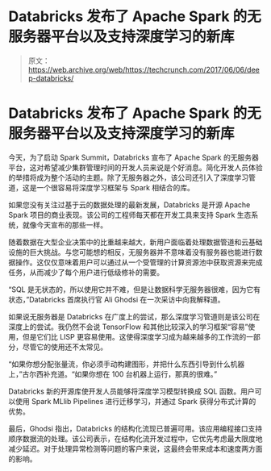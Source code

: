 # Databricks 发布了 Apache Spark 的无服务器平台以及支持深度学习的新库 

> 原文：<https://web.archive.org/web/https://techcrunch.com/2017/06/06/deep-databricks/>

# Databricks 发布了 Apache Spark 的无服务器平台以及支持深度学习的新库

今天，为了启动 Spark Summit，Databricks 宣布了 Apache Spark 的无服务器平台，这对希望减少集群管理时间的开发人员来说是个好消息。简化开发人员体验的举措将成为整个活动的主题。除了无服务器之外，该公司还引入了深度学习管道，这是一个很容易将深度学习框架与 Spark 相结合的库。

如果您没有关注过基于云的数据处理的最新发展，Databricks 是开源 Apache Spark 项目的商业表现。该公司的工程师每天都在开发工具来支持 Spark 生态系统，就像今天宣布的那些一样。

随着数据在大型企业决策中的比重越来越大，新用户面临着处理数据管道和云基础设施的巨大挑战。与您可能想的相反，无服务器并不意味着没有服务器也能进行数据操作。这仅仅意味着用户可以通过从一个受管理的计算资源池中获取资源来完成任务，从而减少了每个用户进行低级修补的需要。

“SQL 是无状态的，所以使用它并不难，但是让数据科学无服务器很难，因为它有状态，”Databricks 首席执行官 Ali Ghodsi 在一次采访中向我解释道。

如果说无服务器是 Databricks 在广度上的尝试，那么深度学习管道则是该公司在深度上的尝试。我仍然不会说 TensorFlow 和其他比较深入的学习框架“容易”使用，但是它们比 LISP 更容易使用。这使得深度学习成为越来越多的工作流的一部分，尽管它的使用还不太常见。

“如果你想分配张量流，你必须手动构建图形，并把什么东西引导到什么机器上，”古尔西补充道。“如果你想在 100 台机器上运行，那真的很难。”

Databricks 新的开源库使开发人员能够将深度学习模型转换成 SQL 函数。用户可以使用 Spark MLlib Pipelines 进行迁移学习，并通过 Spark 获得分布式计算的优势。

最后，Ghodsi 指出，Databricks 的结构化流现已普遍可用。该应用编程接口支持顺序数据流的处理。该公司表示，在结构化流开发过程中，它优先考虑最大限度地减少延迟。对于处理异常检测等问题的客户来说，这最终会带来成本和速度两方面的影响。